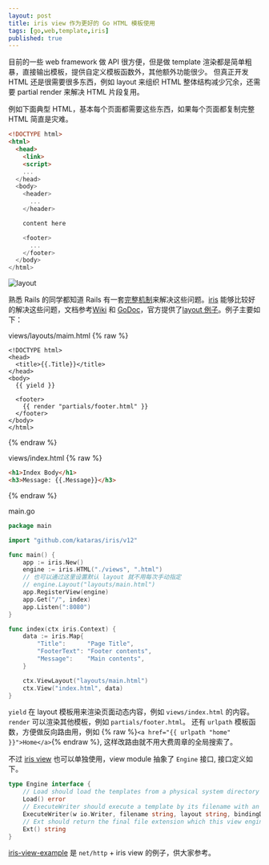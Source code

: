 ```yaml
---
layout: post
title: iris view 作为更好的 Go HTML 模板使用
tags: [go,web,template,iris]
published: true
---
```


目前的一些 web framework 做 API 很方便，但是做 template 渲染都是简单粗暴，直接输出模板，提供自定义模板函数外，其他额外功能很少。
但真正开发 HTML 还是很需要很多东西，例如 layout 来组织 HTML 整体结构减少冗余，还需要 partial render 来解决 HTML 片段复用。

例如下面典型 HTML，基本每个页面都需要这些东西，如果每个页面都复制完整 HTML 简直是灾难。

```html
<!DOCTYPE html>
<html>
  <head>
    <link>
    <script>
    ...
  </head>
  <body>
    <header>
      ...
    </header>

    content here

    <footer>
      ...
    </footer>
  </body>
</html>
```
![layout]({{site.url}}/images/2021-03-26/layout.svg)

熟悉 Rails 的同学都知道 Rails 有一套[完整机制](https://guides.rubyonrails.org/layouts_and_rendering.html)来解决这些问题。[iris](https://github.com/kataras/iris) 能够比较好的解决这些问题，文档参考[Wiki](https://github.com/kataras/iris/wiki/View) 和 [GoDoc](https://pkg.go.dev/github.com/kataras/iris/view)，官方提供了[layout 例子](https://github.com/kataras/iris/tree/master/_examples/view/layout/html)。例子主要如下：

views/layouts/maim.html
{% raw %}
```
<!DOCTYPE html>
<head>
  <title>{{.Title}}</title>
</head>
<body>
  {{ yield }}

  <footer>
    {{ render "partials/footer.html" }}
  </footer>
</body>
</html>
```
{% endraw %}

views/index.html
{% raw %}
```html
<h1>Index Body</h1>
<h3>Message: {{.Message}}</h3>
```
{% endraw %}

main.go
```go
package main

import "github.com/kataras/iris/v12"

func main() {
    app := iris.New()
    engine := iris.HTML("./views", ".html")
    // 也可以通过这里设置默认 layout 就不用每次手动指定
    // engine.Layout("layouts/main.html")
    app.RegisterView(engine)
    app.Get("/", index)
    app.Listen(":8080")
}

func index(ctx iris.Context) {
    data := iris.Map{
        "Title":      "Page Title",
        "FooterText": "Footer contents",
        "Message":    "Main contents",
    }

    ctx.ViewLayout("layouts/main.html")
    ctx.View("index.html", data)
}
```

`yield` 在 layout 模板用来渲染页面动态内容，例如 `views/index.html` 的内容。`render` 可以渲染其他模板，例如 `partials/footer.html`。
还有 `urlpath` 模板函数，方便做反向路由用，例如 {% raw %}`<a href="{{ urlpath "home" }}">Home</a>`{% endraw %}, 这样改路由就不用大费周章的全局搜索了。


不过 [iris view](https://pkg.go.dev/github.com/kataras/iris/view) 也可以单独使用，view module 抽象了 `Engine` 接口, 接口定义如下。

```go
type Engine interface {
    // Load should load the templates from a physical system directory or by an embedded one (assets/go-bindata).
    Load() error
    // ExecuteWriter should execute a template by its filename with an optional layout and bindingData.
    ExecuteWriter(w io.Writer, filename string, layout string, bindingData interface{}) error
    // Ext should return the final file extension which this view engine is responsible to render.
    Ext() string
}
```

[iris-view-example](https://github.com/bastengao/iris-view-example) 是 `net/http` + iris view 的例子，供大家参考。
